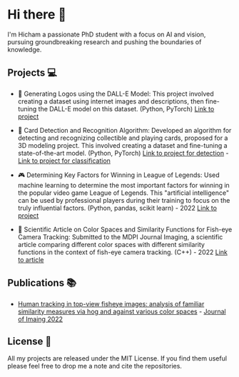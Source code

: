 # Hi there 👋

I'm Hicham a passionate PhD student with a focus on AI and vision, pursuing groundbreaking research and pushing the boundaries of knowledge.

## Projects :computer:

- 🎨 Generating Logos using the DALL-E Model: This project involved creating a dataset using internet images and descriptions, then fine-tuning the DALL-E model on this dataset. (Python, PyTorch)
[Link to project](https://github.com/HichTala/diffusion-model-for-logo-generation)

- 📇 Card Detection and Recognition Algorithm: Developed an algorithm for detecting and recognizing collectible and playing cards, proposed for a 3D modeling project. This involved creating a dataset and fine-tuning a state-of-the-art model. (Python, PyTorch)
[Link to project for detection](https://github.com/HichTala/draw) - 
[Link to project for classification](https://github.com/HichTala/yugioh-card-classification)

- 🎮 Determining Key Factors for Winning in League of Legends: Used machine learning to determine the most important factors for winning in the popular video game League of Legends. This "artificial intelligence" can be used by professional players during their training to focus on the truly influential factors. (Python, pandas, scikit learn) - 2022
[Link to project](https://github.com/HichTala/LeagueOfLegends_ML_Project)

- 🧠 Scientific Article on Color Spaces and Similarity Functions for Fish-eye Camera Tracking: Submitted to the MDPI Journal Imaging, a scientific article comparing different color spaces with different similarity functions in the context of fish-eye camera tracking. (C++) - 2022
[Link to article](https://hal.mines-ales.fr/hal-03653718/document)

## Publications :books:
- [Human tracking in top-view fisheye images: analysis of familiar similarity measures via hog and against various color spaces](https://hal.mines-ales.fr/hal-03653718/document) - [Journal of Imaing 2022](https://www.mdpi.com/journal/jimaging)

## License :scroll:

All my projects are released under the MIT License. If you find them useful please feel free to drop me a note and cite the repositories.


